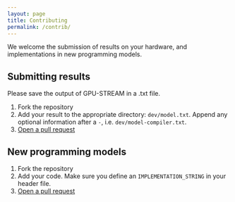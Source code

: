 ```yaml
---
layout: page
title: Contributing
permalink: /contrib/
---
```


We welcome the submission of results on your hardware, and implementations in new programming models.

## Submitting results
Please save the output of GPU-STREAM in a .txt file.

1. Fork the repository
2. Add your result to the appropriate directory: `dev/model.txt`.
Append any optional information after a `-`, i.e. `dev/model-compiler.txt`.
3. [Open a pull request](https://github.com/UoB-HPC/GPU-STREAM/pulls)

## New programming models

1. Fork the repository
2. Add your code. Make sure you define an `IMPLEMENTATION_STRING` in your header file.
3. [Open a pull request](https://github.com/UoB-HPC/GPU-STREAM/pulls)

